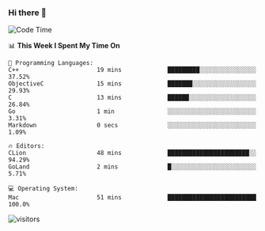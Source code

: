 ### Hi there 👋

<!--
**CrazyCollin/crazycollin** is a ✨ _special_ ✨ repository because its `README.md` (this file) appears on your GitHub profile.

Here are some ideas to get you started:

- 🔭 I’m currently working on ...
- 🌱 I’m currently learning ...
- 👯 I’m looking to collaborate on ...
- 🤔 I’m looking for help with ...
- 💬 Ask me about ...
- 📫 How to reach me: ...
- 😄 Pronouns: ...
- ⚡ Fun fact: ...
-->

<!--START_SECTION:waka-->
![Code Time](http://img.shields.io/badge/Code%20Time-145%20hrs%2026%20mins-blue)

📊 **This Week I Spent My Time On** 

```text
💬 Programming Languages: 
C++                      19 mins             █████████░░░░░░░░░░░░░░░░   37.52% 
ObjectiveC               15 mins             ███████░░░░░░░░░░░░░░░░░░   29.93% 
C                        13 mins             ██████░░░░░░░░░░░░░░░░░░░   26.84% 
Go                       1 min               ░░░░░░░░░░░░░░░░░░░░░░░░░   3.31% 
Markdown                 0 secs              ░░░░░░░░░░░░░░░░░░░░░░░░░   1.09%

🔥 Editors: 
CLion                    48 mins             ███████████████████████░░   94.29% 
GoLand                   2 mins              █░░░░░░░░░░░░░░░░░░░░░░░░   5.71%

💻 Operating System: 
Mac                      51 mins             █████████████████████████   100.0%

```


<!--END_SECTION:waka-->


![visitors](https://visitor-badge.glitch.me/badge?page_id=crazycollin.crazycollin&left_color=green&right_color=red)
